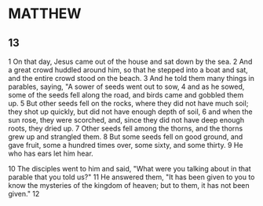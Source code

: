 # MATTHEW

## 13

1 On that day, Jesus came out of the house and sat down by the sea. 2 And a great crowd huddled around him, so that he stepped into a boat and sat, and the entire crowd stood on the beach. 3 And he told them many things in parables, saying, "A sower of seeds went out to sow, 4 and as he sowed, some of the seeds fell along the road, and birds came and gobbled them up. 5 But other seeds fell on the rocks, where they did not have much soil; they shot up quickly, but did not have enough depth of soil, 6 and when the sun rose, they were scorched, and, since they did not have deep enough roots, they dried up. 7 Other seeds fell among the thorns, and the thorns grew up and strangled them. 8 But some seeds fell on good ground, and gave fruit, some a hundred times over, some sixty, and some thirty. 9 He who has ears let him hear.

10 The disciples went to him and said, "What were you talking about in that parable that you told us?" 11 He answered them, "It has been given to you to know the mysteries of the kingdom of heaven; but to them, it has not been given." 12 